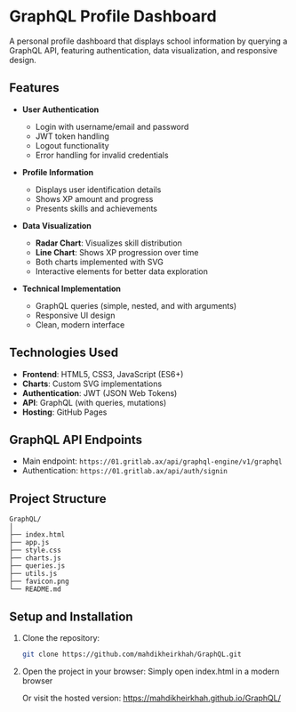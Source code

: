 # GraphQL Profile Dashboard


A personal profile dashboard that displays school information by querying a GraphQL API, featuring authentication, data visualization, and responsive design.

## Features

- **User Authentication**
  - Login with username/email and password
  - JWT token handling
  - Logout functionality
  - Error handling for invalid credentials

- **Profile Information**
  - Displays user identification details
  - Shows XP amount and progress
  - Presents skills and achievements

- **Data Visualization**
  - **Radar Chart**: Visualizes skill distribution
  - **Line Chart**: Shows XP progression over time
  - Both charts implemented with SVG
  - Interactive elements for better data exploration

- **Technical Implementation**
  - GraphQL queries (simple, nested, and with arguments)
  - Responsive UI design
  - Clean, modern interface

## Technologies Used

- **Frontend**: HTML5, CSS3, JavaScript (ES6+)
- **Charts**: Custom SVG implementations
- **Authentication**: JWT (JSON Web Tokens)
- **API**: GraphQL (with queries, mutations)
- **Hosting**: GitHub Pages

## GraphQL API Endpoints

- Main endpoint: `https://01.gritlab.ax/api/graphql-engine/v1/graphql`
- Authentication: `https://01.gritlab.ax/api/auth/signin`

## Project Structure
```
GraphQL/
│
├── index.html
├── app.js
├── style.css
├── charts.js
├── queries.js
├── utils.js
├── favicon.png
└── README.md
```


## Setup and Installation

1. Clone the repository:
   ```bash
   git clone https://github.com/mahdikheirkhah/GraphQL.git
   ```
2. Open the project in your browser:
    Simply open index.html in a modern browser

    Or visit the hosted version: https://mahdikheirkhah.github.io/GraphQL/


